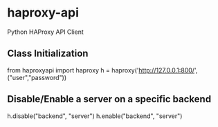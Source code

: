 haproxy-api
===========

Python HAProxy API Client


Class Initialization
--------------------

from haproxyapi import haproxy
h = haproxy('http://127.0.0.1:800/', ("user","password"))


Disable/Enable a server on a specific backend
---------------------------------------------

h.disable("backend", "server")
h.enable("backend", "server")

